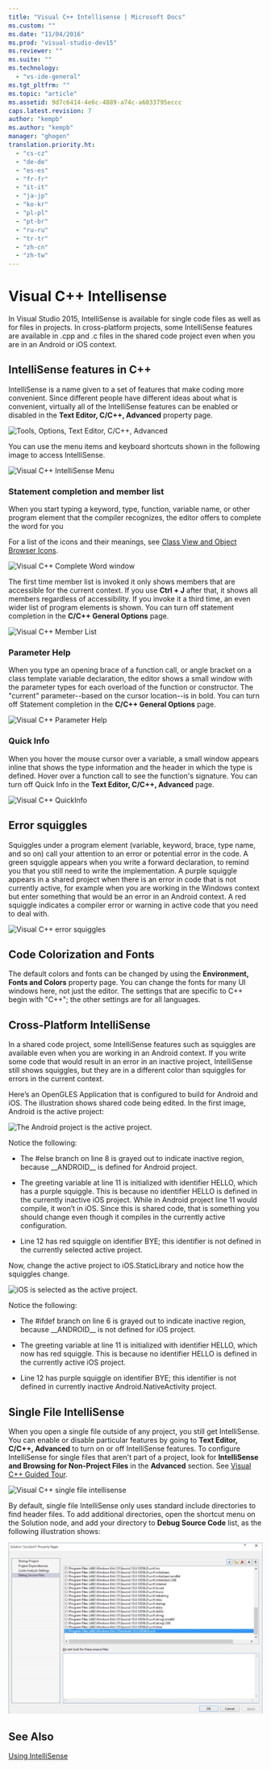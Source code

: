 ```yaml
---
title: "Visual C++ Intellisense | Microsoft Docs"
ms.custom: ""
ms.date: "11/04/2016"
ms.prod: "visual-studio-dev15"
ms.reviewer: ""
ms.suite: ""
ms.technology: 
  - "vs-ide-general"
ms.tgt_pltfrm: ""
ms.topic: "article"
ms.assetid: 9d7c6414-4e6c-4889-a74c-a6033795eccc
caps.latest.revision: 7
author: "kempb"
ms.author: "kempb"
manager: "ghogen"
translation.priority.ht: 
  - "cs-cz"
  - "de-de"
  - "es-es"
  - "fr-fr"
  - "it-it"
  - "ja-jp"
  - "ko-kr"
  - "pl-pl"
  - "pt-br"
  - "ru-ru"
  - "tr-tr"
  - "zh-cn"
  - "zh-tw"
---
```

# Visual C++ Intellisense
In Visual Studio 2015, IntelliSense is available for single code files as well as for files in projects. In cross-platform projects, some IntelliSense features are available in .cpp and .c files in the shared code project even when you are in an Android or iOS context.  
  
## IntelliSense features in C++  
 IntelliSense is a name given to a set of features that make coding more convenient. Since different people have different ideas about what is convenient, virtually all of the IntelliSense features can be enabled or disabled in the **Text Editor, C/C++, Advanced** property page.  
  
 ![Tools, Options, Text Editor, C&#47;C&#43;&#43;, Advanced](../ide/media/sintellisensecpptoolsoptions.PNG "sIntelliSenseCppToolsOptions")  
  
 You can use the menu items and keyboard shortcuts shown in the following image to access IntelliSense.  
  
 ![Visual C&#43;&#43; IntelliSense Menu](../ide/media/vs2015_cpp_intellisense_menu.png "vs2015_cpp_intellisense_menu")  
  
### Statement completion and member list  
 When you start typing a keyword, type, function, variable name, or other program element that the compiler recognizes, the editor offers to complete the word for you  
  
 For a list of the icons and their meanings, see [Class View and Object Browser Icons](../ide/class-view-and-object-browser-icons.md).  
  
 ![Visual C&#43;&#43; Complete Word window](../ide/media/vs2015_cpp_complete_word.png "vs2015_cpp_complete_word")  
  
 The first time member list is invoked it only shows members that are accessible for the current context. If you use **Ctrl + J** after that, it shows all members regardless of accessibility. If you invoke it a third time, an even wider list of program elements is shown. You can turn off statement completion in the **C/C++ General Options** page.  
  
 ![Visual C&#43;&#43; Member List](../ide/media/vs2015_cpp_list_members.png "vs2015_cpp_list_members")  
  
### Parameter Help  
 When you type an opening brace of a function call, or angle bracket on a class template variable declaration, the editor shows a small window with the parameter types for each overload of the function or constructor. The "current" parameter--based on the cursor location--is in bold. You can turn off Statement completion in the **C/C++ General Options** page.  
  
 ![Visual C&#43;&#43; Parameter Help](../ide/media/vs_2015_cpp_param_help.png "vs_2015_cpp_param_help")  
  
### Quick Info  
 When you hover the mouse cursor over a variable, a small window appears inline that shows the type information and the header in which the type is defined. Hover over a function call to see the function's signature. You can turn off Quick Info in the **Text Editor, C/C++, Advanced** page.  
  
 ![Visual C&#43;&#43; QuickInfo](../ide/media/vs2015_cpp_quickinfo.png "vs2015_cpp_quickInfo")  
  
## Error squiggles  
 Squiggles under a program element (variable, keyword, brace, type name, and so on) call your attention to an error or potential error in the code. A green squiggle appears when you write a forward declaration, to remind you that you still need to write the implementation. A purple squiggle appears in a shared project when there is an error in code that is not currently active, for example when you are working in the Windows context but enter something that would be an error in an Android context. A red squiggle indicates a compiler error or warning in active code that you need to deal with.  
  
 ![Visual C&#43;&#43; error squiggles](../ide/media/vs2015_cpp_error_quiggles.png "vs2015_cpp_error_quiggles")  
  
## Code Colorization and Fonts  
 The default colors and fonts can be changed by using the **Environment, Fonts and Colors** property page. You can change the fonts for many UI windows here, not just the editor. The settings that are specific to C++ begin with "C++"; the other settings are for all languages.  
  
## Cross-Platform IntelliSense  
 In a shared code project, some IntelliSense features such as squiggles are available even when you are working in an Android context. If you write some code that would result in an error in an inactive project, IntelliSense still shows squiggles, but they are in a different color than squiggles for errors in the current context.  
  
 Here’s an OpenGLES Application that is configured to build for Android and iOS. The illustration shows shared code being edited. In the first image, Android is the active project:  
  
 ![The Android project is the active project.](../ide/media/intellisensecppcrossplatform.png "IntelliSenseCppCrossPlatform")  
  
 Notice the following:  
  
-   The #else branch on line 8 is grayed out to indicate inactive region, because __ANDROID\_\_ is defined for Android project.  
  
-   The greeting variable at line 11 is initialized with identifier HELLO, which has a purple squiggle. This is because no identifier HELLO is defined in the currently inactive iOS project. While in Android project line 11 would compile, it won’t in iOS. Since this is shared code, that is something you should change even though it compiles in the currently active configuration.  
  
-   Line 12 has red squiggle on identifier BYE; this identifier is not defined in the currently selected active project.  
  
 Now, change the active project to iOS.StaticLibrary and notice how the squiggles change.  
  
 ![iOS is selected as the active project.](../ide/media/intellisensecppcrossplatform2.png "IntelliSenseCppCrossPlatform2")  
  
 Notice the following:  
  
-   The #ifdef branch on line 6 is grayed out to indicate inactive region, because __ANDROID\_\_ is not defined for iOS project.  
  
-   The greeting variable at line 11 is initialized with identifier HELLO, which now has red squiggle. This is because no identifier HELLO is defined in the currently active iOS project.  
  
-   Line 12 has purple squiggle on identifier BYE; this identifier is not defined in currently inactive Android.NativeActivity project.  
  
## Single File IntelliSense  
 When you open a single file outside of any project, you still get IntelliSense. You can enable or disable particular features by going to **Text Editor, C/C++, Advanced** to turn on or off IntelliSense features. To configure IntelliSense for single files that aren't part of a project, look for **IntelliSense and Browsing for Non-Project Files** in the **Advanced** section. See [Visual C++ Guided Tour](http://msdn.microsoft.com/en-us/499cb66f-7df1-45d6-8b6b-33d94fd1f17c).  
  
 ![Visual C&#43;&#43; single file intellisense](../ide/media/vs2015_cpp_single_file_intellisense.png "vs2015_cpp_single_file_intellisense")  
  
 By default, single file IntelliSense only uses standard include directories to find header files. To add additional directories, open the shortcut menu on the Solution node, and add your directory to **Debug Source Code** list, as the following illustration shows:  
  
 ![Adding a path to a header file.](../ide/media/intellisensedebugyourcode.jpg "IntelliSenseDebugYourCode")  
  
## See Also  
 [Using IntelliSense](../ide/using-intellisense.md)